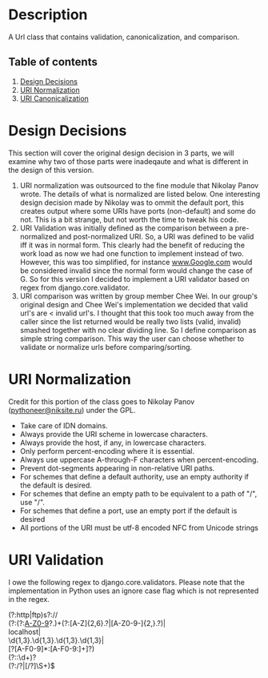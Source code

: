 Description
===

A Url class that contains validation, canonicalization, and comparison.

Table of contents
---
1. [Design Decisions](https://github.com/tobyk100/Url#design-decisions)
2. [URI Normalization](https://github.com/tobyk100/Url#uri-normalization)
3. [URI Canonicalization](https://github.com/tobyk100/Url#uri-canonicalization)

Design Decisions
===
This section will cover the original design decision in 3 parts, 
we will examine why two of those parts were inadeqaute and what is different
in the design of this version.

1. URI normalization was outsourced to the fine module that Nikolay Panov wrote. 
   The details of what is normalized are listed below. One interesting design decision
   made by Nikolay was to ommit the default port, this creates output where some URIs have ports
   (non-default) and some do not. This is a bit strange, but not worth the time to tweak his code.
2. URI Validation was initially defined as the comparison between a pre-normalized and post-normalized
   URI. So, a URI was defined to be valid iff it was in normal form. This clearly had the benefit of 
   reducing the work load as now we had one function to implement instead of two. However, 
   this was too simplified, for instance www.Google.com would be considered invalid since the normal
   form would change the case of G. So for this version I decided to implement a URI validator based 
   on regex from django.core.validator. 
3. URI comparison was written by group member Chee Wei. In our group's original design and Chee Wei's implementation
   we decided that valid url's are < invalid url's. I thought that this took too much away from the caller
   since the list returned would be really two lists (valid, invalid) smashed together with no clear dividing line.
   So I define comparison as simple string comparison. This way the user can choose whether to validate or 
   normalize urls before comparing/sorting.

URI Normalization
===
Credit for this portion of the class goes to Nikolay Panov (<pythoneer@niksite.ru>) under the GPL.
 * Take care of IDN domains.
 * Always provide the URI scheme in lowercase characters.
 * Always provide the host, if any, in lowercase characters.
 * Only perform percent-encoding where it is essential.
 * Always use uppercase A-through-F characters when percent-encoding.
 * Prevent dot-segments appearing in non-relative URI paths.
 * For schemes that define a default authority, use an empty authority if the
   default is desired.
 * For schemes that define an empty path to be equivalent to a path of "/",
   use "/".
 * For schemes that define a port, use an empty port if the default is desired
 * All portions of the URI must be utf-8 encoded NFC from Unicode strings
 
URI Validation
===
I owe the following regex to django.core.validators. Please note that the implementation in Python
uses an ignore case flag which is not represented in the regex.

(?:http|ftp)s?://  
  (?:(?:[A-Z0-9](?:[A-Z0-9-]{0,61}[A-Z0-9])?\.)+(?:[A-Z]{2,6}\.?|[A-Z0-9-]{2,}\.?)|  
  localhost|  
  \d{1,3}\.\d{1,3}\.\d{1,3}\.\d{1,3}|  
  \[?[A-F0-9]*:[A-F0-9:]+\]?)  
  (?::\d+)?    
  (?:/?|[/?]\S+)$  
